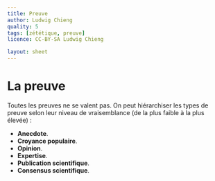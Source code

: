 ```yaml
---
title: Preuve
author: Ludwig Chieng
quality: 5
tags: [zététique, preuve]
licence: CC-BY-SA Ludwig Chieng

layout: sheet
---
```


# La preuve

Toutes les preuves ne se valent pas. On peut hiérarchiser les types de preuve selon leur niveau de vraisemblance (de la plus faible à la plus élevée) :

* **Anecdote**.
* **Croyance populaire**.
* **Opinion**.
* **Expertise**.
* **Publication scientifique**.
* **Consensus scientifique**.

